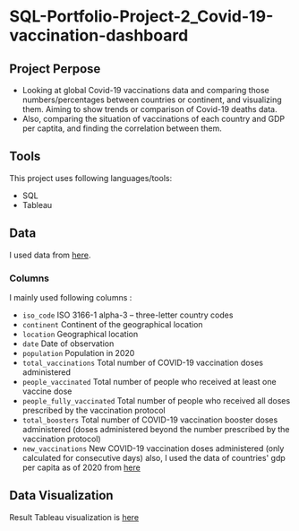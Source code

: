 # SQL-Portfolio-Project-2_Covid-19-vaccination-dashboard
## Project Perpose
* Looking at global Covid-19 vaccinations data and comparing those numbers/percentages between countries or continent, and visualizing them. Aiming to show trends or comparison of Covid-19 deaths data.
* Also, comparing the situation of vaccinations of each country and GDP per captita, and finding the correlation between them.

## Tools
This project uses following languages/tools:
* SQL
* Tableau

## Data
I used data from [here](https://ourworldindata.org/covid-vaccinations).

### Columns
I mainly used following columns :

* `iso_code` ISO 3166-1 alpha-3 – three-letter country codes
* `continent` Continent of the geographical location
* `location` Geographical location
* `date` Date of observation
* `population` Population in 2020
* `total_vaccinations`	Total number of COVID-19 vaccination doses administered
* `people_vaccinated`	Total number of people who received at least one vaccine dose
* `people_fully_vaccinated`	Total number of people who received all doses prescribed by the vaccination protocol
* `total_boosters`	Total number of COVID-19 vaccination booster doses administered (doses administered beyond the number prescribed by the vaccination protocol)
* `new_vaccinations`	New COVID-19 vaccination doses administered (only calculated for consecutive days)
also, I used the data of countries' gdp per capita as of 2020 from [here](https://data.worldbank.org/indicator/NY.GDP.PCAP.CD?end=2020&most_recent_value_desc=false&start=1960&view=chart)


## Data Visualization
Result Tableau visualization is [here](https://public.tableau.com/views/Covid-19VccinationDashboard/Dashboard1?:language=en-US&:display_count=n&:origin=viz_share_link)
